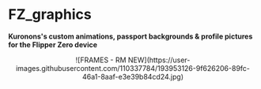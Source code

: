 # FZ_graphics
__Kuronons's custom animations, passport backgrounds & profile pictures for the Flipper Zero device__

<p align="center">
![FRAMES - RM NEW](https://user-images.githubusercontent.com/110337784/193953126-9f626206-89fc-46a1-8aaf-e3e39b84cd24.jpg)
</p>
